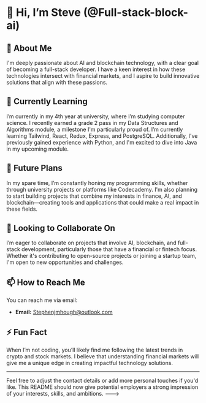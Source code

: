 
# 👋 Hi, I’m Steve (@Full-stack-block-ai)

## 👀 About Me
I'm deeply passionate about AI and blockchain technology, with a clear goal of becoming a full-stack developer. I have a keen interest in how these technologies intersect with financial markets, and I aspire to build innovative solutions that align with these passions.

## 🌱 Currently Learning
I’m currently in my 4th year at university, where I’m studying computer science. I recently earned a grade 2 pass in my Data Structures and Algorithms module, a milestone I'm particularly proud of. I’m currently learning Tailwind, React, Redux, Express, and PostgreSQL. Additionally, I've previously gained experience with Python, and I'm excited to dive into Java in my upcoming module.

## 💼 Future Plans
In my spare time, I’m constantly honing my programming skills, whether through university projects or platforms like Codecademy. I'm also planning to start building projects that combine my interests in finance, AI, and blockchain—creating tools and applications that could make a real impact in these fields.

## 💞️ Looking to Collaborate On
I’m eager to collaborate on projects that involve AI, blockchain, and full-stack development, particularly those that have a financial or fintech focus. Whether it's contributing to open-source projects or joining a startup team, I'm open to new opportunities and challenges.

## 📫 How to Reach Me
You can reach me via email:
- **Email:** Stephenjmhough@outlook.com

## ⚡ Fun Fact
When I’m not coding, you’ll likely find me following the latest trends in crypto and stock markets. I believe that understanding financial markets will give me a unique edge in creating impactful technology solutions.

---

Feel free to adjust the contact details or add more personal touches if you'd like. This README should now give potential employers a strong impression of your interests, skills, and ambitions.
--->
